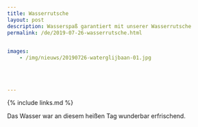 ```yaml
---
title: Wasserrutsche
layout: post
description: Wasserspaß garantiert mit unserer Wasserrutsche
permalink: /de/2019-07-26-wasserrutsche.html

    
images: 
    - /img/nieuws/20190726-waterglijbaan-01.jpg
    
    
    
    
---
```


{% include links.md %}

Das Wasser war an diesem heißen Tag wunderbar erfrischend.
